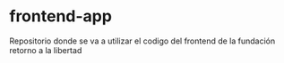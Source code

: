 # frontend-app
Repositorio donde se va a utilizar el codigo del frontend de la fundación retorno a la libertad
